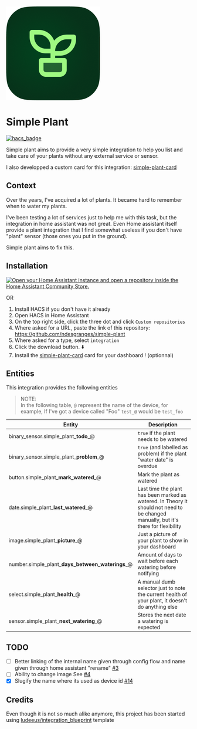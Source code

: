 
![Simple Plant Icon](custom_components/simple_plant/brands/icon/icon.png)
# Simple Plant

[![hacs_badge](https://img.shields.io/badge/HACS-Custom-41BDF5.svg?style=for-the-badge)](https://github.com/hacs/integration)

Simple plant aims to provide a very simple integration to help you list and take care of your plants without any external service or sensor.

I also developped a custom card for this integration: [simple-plant-card](https://github.com/ndesgranges/simple-plant-card)

## Context

Over the years, I've acquired a lot of plants. It became hard to remember when to water my plants.

I've been testing a lot of services just to help me with this task, but the integration in home assistant was not great. Even Home assistant itself provide a plant integration that I find somewhat useless if you don't have "plant" sensor (those ones you put in the ground).

Simple plant aims to fix this.

## Installation

[![Open your Home Assistant instance and open a repository inside the Home Assistant Community Store.](https://my.home-assistant.io/badges/hacs_repository.svg)](https://my.home-assistant.io/redirect/hacs_repository/?owner=ndesgranges&repository=simple-plant&category=integration)

OR

1. Install HACS if you don't have it already
2. Open HACS in Home Assistant
3. On the top right side, click the three dot and click `Custom repositories`
4. Where asked for a URL, paste the link of this repository:
https://github.com/ndesgranges/simple-plant
5. Where asked for a type, select `integration`
6. Click the download button. ⬇️
7. Install the [simple-plant-card](https://github.com/ndesgranges/simple-plant-card) card for your dashboard ! (optionnal)

## Entities

This integration provides the following entities

> NOTE: \
> In the following table, `@` represent the name of the device, for example, If I've got a device called "Foo" `test_@` would be `test_foo`

| Entity | Description |
| ------ | ----------- |
| binary_sensor.simple_plant_**todo**_@            | `true` if the plant needs to be watered |
| binary_sensor.simple_plant_**problem**_@         | `true` (and labelled as problem) if the plant "water date" is overdue |
| button.simple_plant_**mark_watered**_@           | Mark the plant as watered |
| date.simple_plant_**last_watered**_@             | Last time the plant has been marked as watered. In Theory it should not need to be changed manually, but it's there for flexibility |
| image.simple_plant_**picture**_@                 | Just a picture of your plant to show in your dashboard |
| number.simple_plant_**days_between_waterings**_@ | Amount of days to wait before each watering before notifying |
| select.simple_plant_**health**_@                 | A manual dumb selector just to note the current health of your plant, it doesn't do anything else |
| sensor.simple_plant_**next_watering**_@          | Stores the next date a watering is expected |

## TODO

  - [ ] Better linking of the internal name given through config flow and name given through home assistant "rename" [#3](https://github.com/ndesgranges/simple-plant/issues/3)
  - [ ] Ability to change image See [#4](https://github.com/ndesgranges/simple-plant/issues/4)
  - [x] Slugify the name where its used as device id [#14](https://github.com/ndesgranges/simple-plant/issues/14)

## Credits


Even though it is not so much alike anymore, this project has been started using [ludeeus/integration_blueprint](https://github.com/ludeeus/integration_blueprint) template

